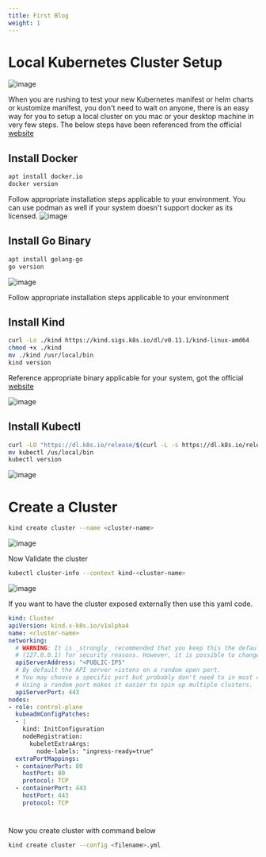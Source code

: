 ```yaml
---
title: First Blog
weight: 1
---
```

# Local Kubernetes Cluster Setup
![image](https://github.com/devrockstech/setup_local_cluster/assets/142865469/fddd593a-063d-461d-8b7b-a7871cd69822)

When you are rushing to test your new Kubernetes manifest or helm charts or kustomize manifest, you don't need to wait on anyone, there is an easy way for you to setup a local cluster on you mac or your desktop machine in very few steps. 
The below steps have been referenced from the official [website](https://kind.sigs.k8s.io/)

## Install Docker
```bash
apt install docker.io
docker version
```
Follow appropriate installation steps applicable to your environment. You can use podman as well if your system doesn't support docker as its licensed. 
![image](https://user-images.githubusercontent.com/76629897/204837565-7a1fd49e-d3a0-4f55-ae1a-333932179c2b.png)

## Install Go Binary
```bash
apt install golang-go
go version
```
![image](https://user-images.githubusercontent.com/76629897/204838545-6fe407a6-3724-4420-ab49-a992ed890da6.png)

Follow appropriate installation steps applicable to your environment

## Install Kind
```bash
curl -Lo ./kind https://kind.sigs.k8s.io/dl/v0.11.1/kind-linux-amd64
chmod +x ./kind
mv ./kind /usr/local/bin
kind version
```
Reference appropriate binary applicable for your system, got the official [website](https://kind.sigs.k8s.io/docs/user/quick-start/#installing-from-release-binaries)

![image](https://user-images.githubusercontent.com/76629897/204838666-d8020b3c-a369-4212-a491-2d2e21259d95.png)


## Install Kubectl
```bash
curl -LO "https://dl.k8s.io/release/$(curl -L -s https://dl.k8s.io/release/stable.txt)/bin/linux/amd64/kubectl"
mv kubectl /us/local/bin
kubectl version
```
![image](https://user-images.githubusercontent.com/76629897/204838990-c8e4320b-0316-4a82-981c-1d8e70e7317c.png)

# Create a Cluster
```bash
kind create cluster --name <cluster-name>
```
![image](https://user-images.githubusercontent.com/76629897/204839805-bb132f67-638f-4971-a19d-9e4fe8f0e89e.png)

Now Validate the cluster
```bash
kubectl cluster-info --context kind-<cluster-name>
```
![image](https://user-images.githubusercontent.com/76629897/204840324-b73761fc-e5a2-4bf6-8c74-ed52f65b83f1.png)

If you want to have the cluster exposed externally then use this yaml code.
```yaml
kind: Cluster
apiVersion: kind.x-k8s.io/v1alpha4
name: <cluster-name>
networking:
  # WARNING: It is _strongly_ recommended that you keep this the default
  # (127.0.0.1) for security reasons. However, it is possible to change this.
  apiServerAddress: "<PUBLIC-IP5"
  # By default the API server >istens on a random open port.
  # You may choose a specific port but probably don't need to in most cases.
  # Using a random port makes it easier to spin up multiple clusters.
  apiServerPort: 443
nodes:
- role: control-plane
  kubeadmConfigPatches:
  - |
    kind: InitConfiguration
    nodeRegistration:
      kubeletExtraArgs:
        node-labels: "ingress-ready=true"
  extraPortMappings:
  - containerPort: 80
    hostPort: 80
    protocol: TCP
  - containerPort: 443
    hostPort: 443
    protocol: TCP
```

#
Now you create cluster with command below
```bash
kind create cluster --config <filename>.yml
```
